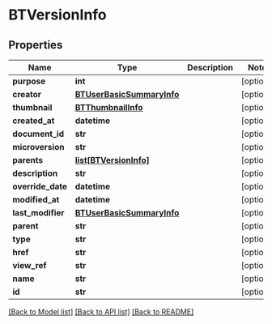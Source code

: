 # BTVersionInfo

## Properties
Name | Type | Description | Notes
------------ | ------------- | ------------- | -------------
**purpose** | **int** |  | [optional] 
**creator** | [**BTUserBasicSummaryInfo**](BTUserBasicSummaryInfo.md) |  | [optional] 
**thumbnail** | [**BTThumbnailInfo**](BTThumbnailInfo.md) |  | [optional] 
**created_at** | **datetime** |  | [optional] 
**document_id** | **str** |  | [optional] 
**microversion** | **str** |  | [optional] 
**parents** | [**list[BTVersionInfo]**](BTVersionInfo.md) |  | [optional] 
**description** | **str** |  | [optional] 
**override_date** | **datetime** |  | [optional] 
**modified_at** | **datetime** |  | [optional] 
**last_modifier** | [**BTUserBasicSummaryInfo**](BTUserBasicSummaryInfo.md) |  | [optional] 
**parent** | **str** |  | [optional] 
**type** | **str** |  | [optional] 
**href** | **str** |  | [optional] 
**view_ref** | **str** |  | [optional] 
**name** | **str** |  | [optional] 
**id** | **str** |  | [optional] 

[[Back to Model list]](../README.md#documentation-for-models) [[Back to API list]](../README.md#documentation-for-api-endpoints) [[Back to README]](../README.md)


